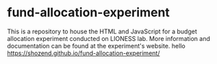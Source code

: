# fund-allocation-experiment
This is a repository to house the HTML and JavaScript for a budget allocation experiment conducted on LIONESS lab.
More information and documentation can be found at the experiment's website. hello
https://shozend.github.io/fund-allocation-experiment/
